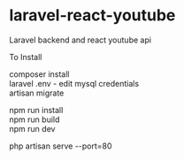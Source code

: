 # laravel-react-youtube<br>
Laravel backend and react youtube api<br>

To Install

composer install<br>
laravel .env - edit mysql credentials<br>
artisan migrate<br>

npm run install<br>
npm run build<br>
npm run dev<br>

php artisan serve --port=80<br>
